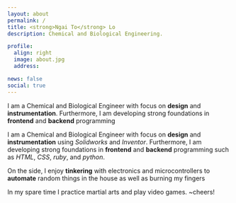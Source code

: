 ```yaml
---
layout: about
permalink: /
title: <strong>Ngai To</strong> Lo
description: Chemical and Biological Engineering. 

profile:
  align: right
  image: about.jpg
  address: 

news: false
social: true
---
```




<script src="{{ '/assets/js/jquery-3.2.1.min.js' | prepend: site.baseurl | prepend: site.url }}"></script>

I am a Chemical and Biological Engineer with focus on __design__ and __instrumentation__. Furthermore, I am developing strong foundations in __frontend__ and __backend__ programming


I am a Chemical and Biological Engineer with focus on __design__ and __instrumentation__ using *Solidworks* and *Inventor*. Furthermore, I am developing strong foundations in __frontend__ and __backend__ programming such as *HTML*, *CSS*, *ruby*, and *python*.

On the side, I enjoy __tinkering__ with electronics and microcontrollers to __automate__ random things in the house as well as burning my fingers

In my spare time I practice martial arts and play video games. ~cheers!

